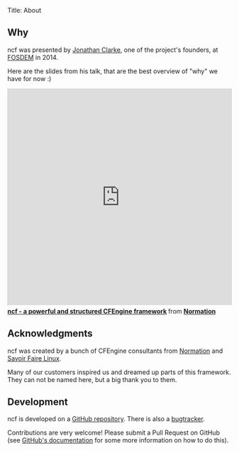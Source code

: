 Title: About

## Why

ncf was presented by [Jonathan Clarke](http://twitter.com/jooooooon42/), one of the project's founders, at [FOSDEM](https://fosdem.org/2014/schedule/event/ncf_abstracting_cfengines_complexity_provide_structured_powerful_framework/) in 2014.

Here are the slides from his talk, that are the best overview of "why" we have for now :)

<iframe src="http://www.slideshare.net/slideshow/embed_code/30700679?rel=0" width="597" height="486" frameborder="0" marginwidth="0" marginheight="0" scrolling="no" style="border:1px solid #CCC; border-width:1px 1px 0; margin-bottom:5px; max-width: 100%;" allowfullscreen> </iframe> <div style="margin-bottom:5px"> <strong> <a href="https://fr.slideshare.net/normation/ncf-a-powerful-and-structured-cfengine-framework" title="ncf - a powerful and structured CFEngine framework" target="_blank">ncf - a powerful and structured CFEngine framework</a> </strong> from <strong><a href="http://www.slideshare.net/normation" target="_blank">Normation</a></strong> </div>

## Acknowledgments

ncf was created by a bunch of CFEngine consultants from [Normation](http://www.normation.com) and [Savoir Faire Linux](http://www.savoirfairelinux.com).

Many of our customers inspired us and dreamed up parts of this framework. They can not be named here, but a big thank you to them.

## Development

ncf is developed on a [GitHub repository](https://github.com/Normation/ncf). There is also a [bugtracker](http://www.rudder-project.org/redmine/projects/ncf/issues/).

Contributions are very welcome! Please submit a Pull Request on GitHub (see [GitHub's documentation](https://help.github.com/articles/using-pull-requests) for some more information on how to do this).
